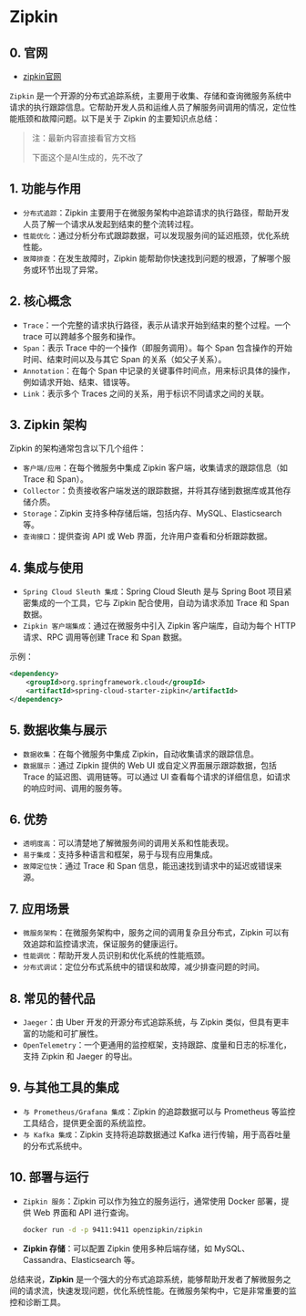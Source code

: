 # Zipkin

## 0. 官网

- [zipkin官网](https://zipkin.io/)

`Zipkin` 是一个开源的分布式追踪系统，主要用于收集、存储和查询微服务系统中请求的执行跟踪信息。它帮助开发人员和运维人员了解服务间调用的情况，定位性能瓶颈和故障问题。以下是关于 Zipkin 的主要知识点总结：

> 注：最新内容直接看官方文档
> 
> 下面这个是AI生成的，先不改了

## 1. 功能与作用

- `分布式追踪`：Zipkin 主要用于在微服务架构中追踪请求的执行路径，帮助开发人员了解一个请求从发起到结束的整个流转过程。
- `性能优化`：通过分析分布式跟踪数据，可以发现服务间的延迟瓶颈，优化系统性能。
- `故障排查`：在发生故障时，Zipkin 能帮助你快速找到问题的根源，了解哪个服务或环节出现了异常。

## 2. 核心概念

- `Trace`：一个完整的请求执行路径，表示从请求开始到结束的整个过程。一个 trace 可以跨越多个服务和操作。
- `Span`：表示 Trace 中的一个操作（即服务调用）。每个 Span 包含操作的开始时间、结束时间以及与其它 Span 的关系（如父子关系）。
- `Annotation`：在每个 Span 中记录的关键事件时间点，用来标识具体的操作，例如请求开始、结束、错误等。
- `Link`：表示多个 Traces 之间的关系，用于标识不同请求之间的关联。

## 3. Zipkin 架构

Zipkin 的架构通常包含以下几个组件：

- `客户端/应用`：在每个微服务中集成 Zipkin 客户端，收集请求的跟踪信息（如 Trace 和 Span）。
- `Collector`：负责接收客户端发送的跟踪数据，并将其存储到数据库或其他存储介质。
- `Storage`：Zipkin 支持多种存储后端，包括内存、MySQL、Elasticsearch 等。
- `查询接口`：提供查询 API 或 Web 界面，允许用户查看和分析跟踪数据。

## 4. 集成与使用

- `Spring Cloud Sleuth 集成`：Spring Cloud Sleuth 是与 Spring Boot 项目紧密集成的一个工具，它与 Zipkin 配合使用，自动为请求添加 Trace 和 Span 数据。
- `Zipkin 客户端集成`：通过在微服务中引入 Zipkin 客户端库，自动为每个 HTTP 请求、RPC 调用等创建 Trace 和 Span 数据。

示例：

```xml
<dependency>
    <groupId>org.springframework.cloud</groupId>
    <artifactId>spring-cloud-starter-zipkin</artifactId>
</dependency>
```

## 5. 数据收集与展示

- `数据收集`：在每个微服务中集成 Zipkin，自动收集请求的跟踪信息。
- `数据展示`：通过 Zipkin 提供的 Web UI 或自定义界面展示跟踪数据，包括 Trace 的延迟图、调用链等。可以通过 UI 查看每个请求的详细信息，如请求的响应时间、调用的服务等。

## 6. 优势

- `透明度高`：可以清楚地了解微服务间的调用关系和性能表现。
- `易于集成`：支持多种语言和框架，易于与现有应用集成。
- `故障定位快`：通过 Trace 和 Span 信息，能迅速找到请求中的延迟或错误来源。

## 7. 应用场景

- `微服务架构`：在微服务架构中，服务之间的调用复杂且分布式，Zipkin 可以有效追踪和监控请求流，保证服务的健康运行。
- `性能调优`：帮助开发人员识别和优化系统的性能瓶颈。
- `分布式调试`：定位分布式系统中的错误和故障，减少排查问题的时间。

## 8. 常见的替代品

- `Jaeger`：由 Uber 开发的开源分布式追踪系统，与 Zipkin 类似，但具有更丰富的功能和可扩展性。
- `OpenTelemetry`：一个更通用的监控框架，支持跟踪、度量和日志的标准化，支持 Zipkin 和 Jaeger 的导出。

## 9. 与其他工具的集成

- `与 Prometheus/Grafana 集成`：Zipkin 的追踪数据可以与 Prometheus 等监控工具结合，提供更全面的系统监控。
- `与 Kafka 集成`：Zipkin 支持将追踪数据通过 Kafka 进行传输，用于高吞吐量的分布式系统中。

## 10. 部署与运行

- `Zipkin 服务`：Zipkin 可以作为独立的服务运行，通常使用 Docker 部署，提供 Web 界面和 API 进行查询。

  ```bash
  docker run -d -p 9411:9411 openzipkin/zipkin
  ```

- **Zipkin 存储**：可以配置 Zipkin 使用多种后端存储，如 MySQL、Cassandra、Elasticsearch 等。

总结来说，**Zipkin** 是一个强大的分布式追踪系统，能够帮助开发者了解微服务之间的请求流，快速发现问题，优化系统性能。在微服务架构中，它是非常重要的监控和诊断工具。
